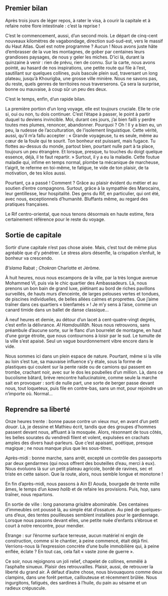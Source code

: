 ﻿Premier bilan
-------------

Après trois jours de léger repos, à rater le visa, à courir la capitale et à refaire notre flore intestinale : c’est la reprise !

C’est le commencement, aussi, d’un second mois.
Le départ de cinq-cent nouveaux kilomètres de vagabondage, direction sud-sud-est, vers le massif du Haut Atlas.
Quel est notre programme ? Aucun !
Nous avons juste hâte d’embrasser de la vue les montagnes, de gober par centaines leurs grandioses paysages, de nous y geler les miches.
D’ici là, durant la quinzaine à venir : rien de prévu, rien de connu.
Sur la carte, nous avons pointé, au hasard de nos inspirations, une petite route qui file à l’est, sautillant sur quelques collines, puis bascule plein sud, traversant un long plateau, jusqu’à Khourigba, une grosse ville minière.
Nous ne savons pas, du reste, quels genres de territoires nous traverserons.
Ça sera la surprise, bonne ou mauvaise, à coup sûr un peu des deux.

C’est le temps, enfin, d’un rapide bilan.

La première portion d’un long voyage, elle est toujours cruciale.
Elle te crie si, oui ou non, tu dois continuer.
C’est l’étape à passer, le point à partir duquel tu deviens invincible.
Moi, durant ces jours, j’ai bien failli y perdre toutes mes plumes, renoncer, abandonner.
Pourquoi ?
Oh ! Il y a bien eu, un peu, la rudesse de l’acculturation, de l’isolement linguistique.
Cette vérité, aussi, qu’il m’a fallu accepter : « Grande voyageuse, tu es seule, même au cœur de la foule qui te sourit. Ton bonheur est puissant, mais fugace. Tu flottes au-dessus du monde, partout bien, pourtant nulle part à ta place, toujours un peu étrangère. Et lorsque, presque, tu touches du doigt quelque essence, déjà, il te faut repartir. »
Surtout, il y a eu la maladie.
Cette foutue maladie qui, infime en temps normal, plombe ta mécanique de marcheuse, t’aigrit, te referme en toi-même, te fatigue, te vide de ton plaisir, de ta motivation, de tes kilos aussi.

Pourtant, ça a passé !
Comment ?
Grâce au plaisir évident du métier et au soutien d’entre compagnons.
Surtout, grâce à la sympathie des Marocains, leur gentillesse, leur hospitalité.
Des gens du Rif, en particulier, qui ont été, avec nous, exceptionnels d’humanité.
Bluffants même, au regard des pratiques françaises.

Le Rif centro-oriental, que nous tenons désormais en haute estime, fera certainement référence pour le reste du voyage.


Sortie de capitale
------------------

Sortir d’une capitale n’est pas chose aisée.
Mais, c’est tout de même plus agréable que d’y pénétrer.
Le stress alors désenfle, la crispation s’enfuit, le bonheur va crescendo.

*B’slama* Rabat ; *Chokran* Charlotte et Jérôme.

À huit heures, nous nous escampons de la ville, par la très longue avenue Mohammed VI, puis via le chic quartier des Ambassadeurs.
Là, nous prenons un bon bain de grand luxe, piétinant au bord de riches pavillons surveillés, de hauts murs d’enceinte, de larges pelouses vertes et tondues, de piscines individuelles, de belles allées calmes et proprettes.
Que j’aime traîner dans ces quartiers « bienfamés » !
Je m’y sens à l’aise, comme un canard timide dans un ballet de danse classique...

À neuf heures et demie, au détour d’un lacet à cent-quatre-vingt degrés, c’est enfin la délivrance.
*Al Hamdoulillâh*.
Nous nous retrouvons, sans préambule d’aucune sorte, sur le flanc d’un bourrelet de montagne, en haut d’une gorge étroite, que nous contournons à loisir par le sud.
Le tumulte de la ville s’est apaisé.
Seul un vague bourdonnement vibre encore dans le vide.

Nous sommes ici dans un plein espace de nature.
Pourtant, même si la ville au loin s’est tue, sa mauvaise influence s’y étale, sous la forme de plastiques qui coulent sur la pente raide ou de camions qui passent en trombe, crachant noir, avec sur le dos les poubelles d’un million.
Là, dans ce bucolisme bâtard, brève rencontre hallucinatoire, comme seule la marche sait en provoquer : sorti de nulle part, une sorte de berger passe devant nous, tout loqueteux, puis file en contre-bas, sans un mot, pour rejoindre un n’importe où. Normal...

Reprendre sa liberté
--------------------

Onze heures trente : bonne pause contre un vieux mur, en avant d’un petit *douar*.
Là, je dessine et Mathieu écrit, tandis que des groupes d’hommes passent devant nous, affluant à la mosquée.
Alors, résonnant de tous côtés, les belles sourates du vendredi filent et volent, expulsées en crachats amples des divers haut-parleurs.
Que c’est apaisant, poétique, presque magique ; ne nous manque plus que les sous-titres.

Après-midi : bonne marche, sans arrêt, excepté un contrôle des passeports par deux gendarmes (qui nous offrent des bouteilles d’eau, merci à eux).
Nous évoluons là sur un petit plateau agricole, bordé de ravines, sec et triste en cette saison.
Que la route, alors, nous semble longue et monotone !

En fin d’après-midi, nous passons à Ain El Aouda, bourgade de trente mille âmes, le temps d’un *kawa halib* et de refaire les provisions.
Puis, *hop*, sans traîner, nous repartons.

En sortie de ville : long panorama grisâtre abominable.
Des centaines d’immeubles ont poussé là, au simple état d’ossature.
Au pied de quelques-uns d’eux, des tentes pouilleuses semblent installées pour le gardiennage.
Lorsque nous passons devant elles, une petite nuée d’enfants s’ébroue et court à notre rencontre, pour mendier.

Étrange : sur l’énorme surface terreuse, aucun matériel ni engin de construction, comme si le chantier, à peine commencé, était déjà fini.
Verrions-nous là l’expression concrète d’une bulle immobilière qui, à peine enflée, éclate ?
En tout cas, cela fait « vaste zone de guerre ».

Ce soir, nous rejoignons un joli relief, chapelet de collines, emmêlé à l’asphalte sinueux.
Plaisir des retrouvailles.
Plaisir, aussi, de retrouver la liberté du grand air.
À défaut d’autre chose, nous bivouaquons comme deux clampins, dans une forêt pentue, caillouteuse et récemment brûlée.
Nous ingurgitons, fatigués, des sardines à l’huile, du pain au sésame et un radieux crépuscule.

